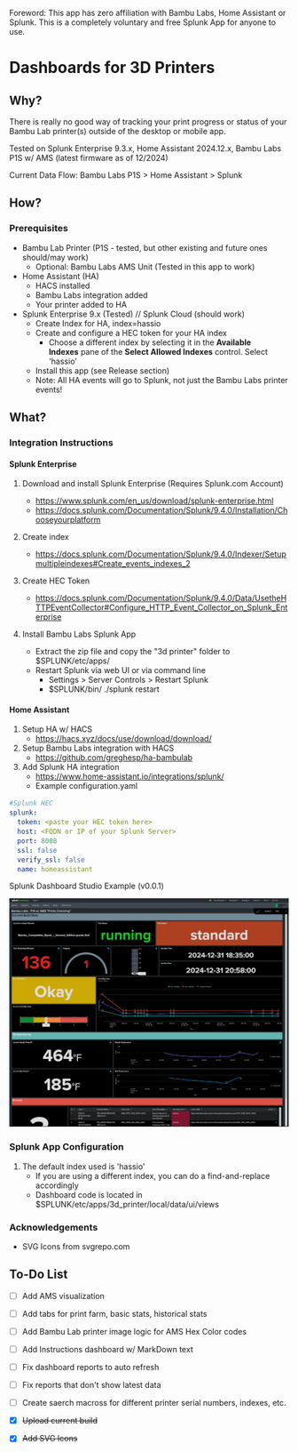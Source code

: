 
Foreword: This app has zero affiliation with Bambu Labs, Home Assistant or Splunk.  This is a completely voluntary and free Splunk App for anyone to use. 

# Dashboards for 3D Printers
## Why?
There is really no good way of tracking your print progress or status of your Bambu Lab printer(s) outside of the desktop or mobile app.  

Tested on Splunk Enterprise 9.3.x, Home Assistant 2024.12.x, Bambu Labs P1S w/ AMS (latest firmware as of 12/2024)

Current Data Flow: Bambu Labs P1S > Home Assistant > Splunk

## How?
### Prerequisites 
- Bambu Lab Printer (P1S - tested, but other existing and future ones should/may work)
    - Optional: Bambu Labs AMS Unit (Tested in this app to work)
- Home Assistant (HA)
    - HACS installed
    - Bambu Labs integration added
    - Your printer added to HA
- Splunk Enterprise 9.x (Tested) // Splunk Cloud (should work)
    - Create Index for HA, index=hassio
    - Create and configure a HEC token for your HA index
	    - Choose a different index by selecting it in the **Available Indexes** pane of the **Select Allowed Indexes** control.  Select 'hassio'
    - Install this app (see Release section)
    - Note: All HA events will go to Splunk, not just the Bambu Labs printer events!

## What?
### Integration Instructions
#### Splunk Enterprise
1. Download and install Splunk Enterprise (Requires Splunk.com Account)
    - https://www.splunk.com/en_us/download/splunk-enterprise.html
    - https://docs.splunk.com/Documentation/Splunk/9.4.0/Installation/Chooseyourplatform 
 2. Create index
     - https://docs.splunk.com/Documentation/Splunk/9.4.0/Indexer/Setupmultipleindexes#Create_events_indexes_2

3. Create HEC Token
    - https://docs.splunk.com/Documentation/Splunk/9.4.0/Data/UsetheHTTPEventCollector#Configure_HTTP_Event_Collector_on_Splunk_Enterprise
4. Install Bambu Labs Splunk App
	- Extract the zip file and copy the "3d printer" folder to $SPLUNK/etc/apps/
	- Restart Splunk via web UI or via command line
		- Settings > Server Controls > Restart Splunk
		- $SPLUNK/bin/ ./splunk restart

#### Home Assistant
1. Setup HA w/ HACS
    - https://hacs.xyz/docs/use/download/download/
2. Setup Bambu Labs integration with HACS
    - https://github.com/greghesp/ha-bambulab
3. Add Splunk HA integration
    - https://www.home-assistant.io/integrations/splunk/
    - Example configuration.yaml 
``` yaml 
#Splunk HEC
splunk:
  token: <paste your HEC token here>
  host: <FQDN or IP of your Splunk Server>
  port: 8088
  ssl: false
  verify_ssl: false
  name: homeassistant
```
Splunk Dashboard Studio Example (v0.0.1)
<p align="left">
  <img src="DS-01-Basic.png" alt="Example in Dashboard Studio">
</p>


### Splunk App Configuration
1. The default index used is 'hassio' 
	- If you are using a different index, you can do a find-and-replace accordingly 
	- Dashboard code is located in $SPLUNK/etc/apps/3d_printer/local/data/ui/views

### Acknowledgements
- SVG Icons from svgrepo.com

## To-Do List
- [ ] Add AMS visualization
- [ ] Add tabs for print farm, basic stats, historical stats
- [ ] Add Bambu Lab printer image logic for AMS Hex Color codes
- [ ] Add Instructions dashboard w/ MarkDown text
- [ ] Fix dashboard reports to auto refresh
- [ ] Fix reports that don't show latest data
- [ ] Create saerch macross for different printer serial numbers, indexes, etc.
- [x] ~~Upload current build~~
- [x] ~~Add SVG Icons~~

